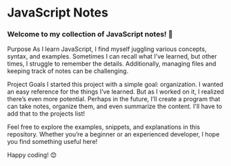 # JavaScript Notes
### Welcome to my collection of JavaScript notes! 🚀

Purpose
As I learn JavaScript, I find myself juggling various concepts, syntax, and examples. Sometimes I can recall what I’ve learned, but other times, I struggle to remember the details. Additionally, managing files and keeping track of notes can be challenging.

Project Goals
I started this project with a simple goal: organization. I wanted an easy reference for the things I’ve learned. But as I worked on it, I realized there’s even more potential. Perhaps in the future, I’ll create a program that can take notes, organize them, and even summarize the content. I'll have to add that to the projects list!

Feel free to explore the examples, snippets, and explanations in this repository. Whether you’re a beginner or an experienced developer, I hope you find something useful here!

Happy coding! 😊

